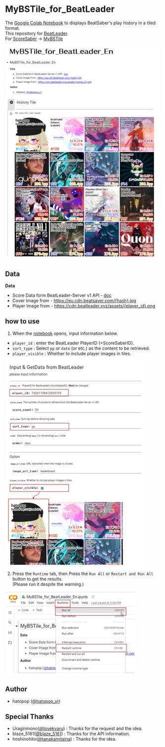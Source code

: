 # MyBSTile_for_BeatLeader
The [Google Colab Notebook](https://colab.research.google.com/github/hatopopvr/MyBSTile_for_BeatLeader/blob/main/MyBSTile_for_BeatLeader_En.ipynb)
 to displays BeatSaber's play history in a tiled format.  
This repository for [BeatLeader](https://www.beatleader.xyz/dashboard).  
For [ScoreSaber](https://scoresaber.com/) -> [MyBSTile](https://github.com/hatopopvr/MyBSTile)

![Tile](images/images_001.jpg)


## Data
<b>Data</b>
- Score Data form BeatLeader-Server v1 API - [doc](https://api.beatleader.xyz/swagger/index.html)  
- Cover Image from - https://eu.cdn.beatsaver.com/{hash}.jpg
- Player Image from - https://cdn.beatleader.xyz/assets/{player_id}.png
## how to use

1. When the [notebook](https://colab.research.google.com/github/hatopopvr/MyBSTile_for_BeatLeader/blob/main/MyBSTile_for_BeatLeader_En.ipynb)  opens, input information below.
 - `player_id` : enter the BeatLeader PlayerID (=ScoreSaberID).
 - `sort_type` : Select `pp` or `date` (or etc.) as the content to be retrieved. 
 - `player_visible` : Whether to include player images in tiles.
 
![Input Form](images/images_002.jpg)
 
2. Press the `Runtime` tab, then Press the `Run All` or `Restart and Run All` button to get the results.  
  (Please run it despite the warning.)

![Input Form](images/images_003.jpg)

## Author
- hatopop ([@hatopop_vr](https://twitter.com/hatopop_vr))

## Special Thanks
- Uragirimono([@lovekyaru](https://twitter.com/lovekyaru)) : Thanks for the request and the idea.
- blaze_5161([@blaze_5161](https://twitter.com/blaze_5161)) : Thanks for the API information.
- hoshinohito([@tanakamitaina](https://twitter.com/tanakamitaina)) : Thanks for the idea.
